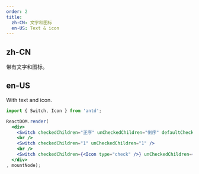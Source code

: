 ```yaml
---
order: 2
title:
  zh-CN: 文字和图标
  en-US: Text & icon
---
```


## zh-CN

带有文字和图标。

## en-US

With text and icon.

````jsx
import { Switch, Icon } from 'antd';

ReactDOM.render(
  <div>
    <Switch checkedChildren="正序" unCheckedChildren="倒序" defaultChecked />
    <br />
    <Switch checkedChildren="1" unCheckedChildren="1" />
    <br />
    <Switch checkedChildren={<Icon type="check" />} unCheckedChildren={<Icon type="cross" />} defaultChecked />
  </div>
, mountNode);
````
